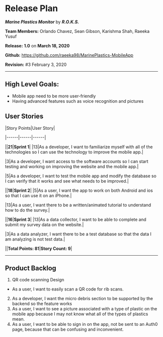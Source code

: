 # Release Plan

***Marine Plastics Monitor*** by  ***R.O.K.S.***

**Team Members:** Orlando Chavez, Sean Gibson, Karishma Shah, Raeeka Yusuf

**Release:** **1.0** on **March 18, 2020**

**Github:** https://github.com/raeeka98/MarinePlastics-MobileApp

**Revision:** #3 February 3, 2020

---

## High Level Goals:
* Mobile app need to be more user-friendly
* Having advanced features such as voice recognition and pictures

## User Stories
|Story Points|User Story|

|------|------|------|

||**21**|**Sprint 1**|
|13|As a developer, I want to familiarize myself with all of the technologies so I can use the technology to improve the mobile app.|

|3|As a developer, I want access to the software accounts so I can start testing and working on improving the website and the mobile app.|

|5|As a developer, I want to test the mobile app and modify the database so I can verify that it works and see what needs to be improved.|


||**18**|**Sprint 2**|
|5|As a user, I want the app to work on both Android and ios so that I can use it on an iPhone.|

|13|As a user, I want there to be a written/animated tutorial to understand how to do the survey.|


||**16**|**Sprint 3**|
|13|As a data collector, I want to be able to complete and submit my survey data on the website.|

|3|As a data analyzer, I want there to be a test database so that the data I am analyzing is not test data.|


||**Total Points: 81**|**Story Count: 9**|

---

## Product Backlog
1. QR code scanning Design 
  - As a user, I want to easily scan a QR code for rib scans.
2. As a developer, I want the micro debris section to be supported by the backend so the feature works
3. As a user, I want to see a picture associated with a type of plastic on the mobile app because I may not know what all of the types of plastics mean.
3. As a user, I want to be able to sign in on the app, not be sent to an Auth0 page, because that can be confusing and inconvenient.
